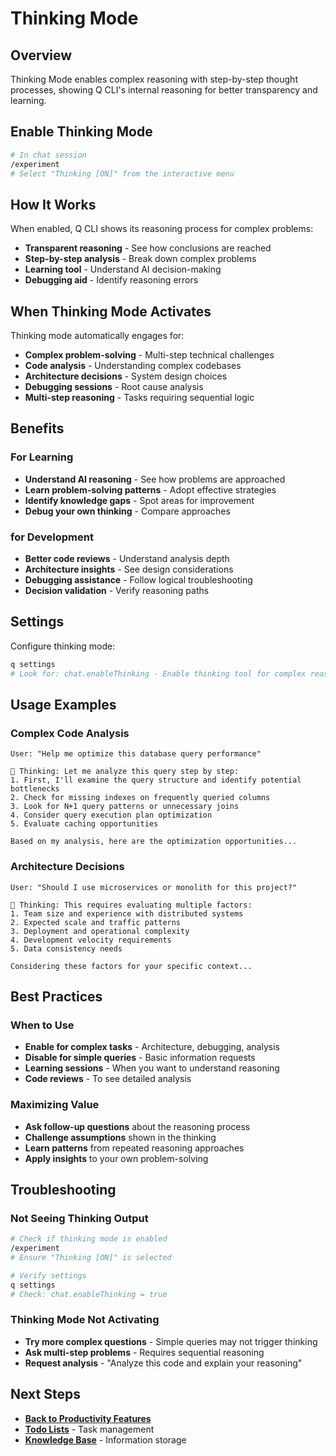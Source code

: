 # Thinking Mode

## Overview

Thinking Mode enables complex reasoning with step-by-step thought processes, showing Q CLI's internal reasoning for better transparency and learning.

## Enable Thinking Mode

```bash
# In chat session
/experiment
# Select "Thinking [ON]" from the interactive menu
```

## How It Works

When enabled, Q CLI shows its reasoning process for complex problems:
- **Transparent reasoning** - See how conclusions are reached
- **Step-by-step analysis** - Break down complex problems
- **Learning tool** - Understand AI decision-making
- **Debugging aid** - Identify reasoning errors

## When Thinking Mode Activates

Thinking mode automatically engages for:
- **Complex problem-solving** - Multi-step technical challenges
- **Code analysis** - Understanding complex codebases
- **Architecture decisions** - System design choices
- **Debugging sessions** - Root cause analysis
- **Multi-step reasoning** - Tasks requiring sequential logic

## Benefits

### For Learning
- **Understand AI reasoning** - See how problems are approached
- **Learn problem-solving patterns** - Adopt effective strategies
- **Identify knowledge gaps** - Spot areas for improvement
- **Debug your own thinking** - Compare approaches

### for Development
- **Better code reviews** - Understand analysis depth
- **Architecture insights** - See design considerations
- **Debugging assistance** - Follow logical troubleshooting
- **Decision validation** - Verify reasoning paths

## Settings

Configure thinking mode:
```bash
q settings
# Look for: chat.enableThinking - Enable thinking tool for complex reasoning (boolean)
```

## Usage Examples

### Complex Code Analysis
```
User: "Help me optimize this database query performance"

🤔 Thinking: Let me analyze this query step by step:
1. First, I'll examine the query structure and identify potential bottlenecks
2. Check for missing indexes on frequently queried columns
3. Look for N+1 query patterns or unnecessary joins
4. Consider query execution plan optimization
5. Evaluate caching opportunities

Based on my analysis, here are the optimization opportunities...
```

### Architecture Decisions
```
User: "Should I use microservices or monolith for this project?"

🤔 Thinking: This requires evaluating multiple factors:
1. Team size and experience with distributed systems
2. Expected scale and traffic patterns
3. Deployment and operational complexity
4. Development velocity requirements
5. Data consistency needs

Considering these factors for your specific context...
```

## Best Practices

### When to Use
- **Enable for complex tasks** - Architecture, debugging, analysis
- **Disable for simple queries** - Basic information requests
- **Learning sessions** - When you want to understand reasoning
- **Code reviews** - To see detailed analysis

### Maximizing Value
- **Ask follow-up questions** about the reasoning process
- **Challenge assumptions** shown in the thinking
- **Learn patterns** from repeated reasoning approaches
- **Apply insights** to your own problem-solving

## Troubleshooting

### Not Seeing Thinking Output
```bash
# Check if thinking mode is enabled
/experiment
# Ensure "Thinking [ON]" is selected

# Verify settings
q settings
# Check: chat.enableThinking = true
```

### Thinking Mode Not Activating
- **Try more complex questions** - Simple queries may not trigger thinking
- **Ask multi-step problems** - Requires sequential reasoning
- **Request analysis** - "Analyze this code and explain your reasoning"

## Next Steps

- **[Back to Productivity Features](./09-productivity-features.md)**
- **[Todo Lists](./09a-todo-lists.md)** - Task management
- **[Knowledge Base](./09c-knowledge-base.md)** - Information storage
